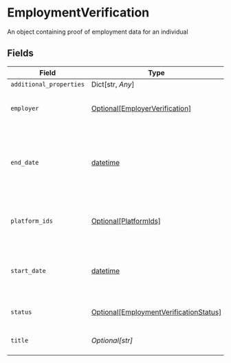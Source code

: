 # EmploymentVerification

An object containing proof of employment data for an individual


## Fields

| Field                                                                                         | Type                                                                                          | Required                                                                                      | Description                                                                                   |
| --------------------------------------------------------------------------------------------- | --------------------------------------------------------------------------------------------- | --------------------------------------------------------------------------------------------- | --------------------------------------------------------------------------------------------- |
| `additional_properties`                                                                       | Dict[str, *Any*]                                                                              | :heavy_minus_sign:                                                                            | N/A                                                                                           |
| `employer`                                                                                    | [Optional[EmployerVerification]](../../models/shared/employerverification.md)                 | :heavy_minus_sign:                                                                            | An object containing employer data.                                                           |
| `end_date`                                                                                    | [datetime](https://docs.python.org/3/library/datetime.html#datetime-objects)                  | :heavy_minus_sign:                                                                            | End of employment, if applicable. Provided in ISO 8601 format (YYY-MM-DD).                    |
| `platform_ids`                                                                                | [Optional[PlatformIds]](../../models/shared/platformids.md)                                   | :heavy_minus_sign:                                                                            | An object containing a set of ids related to an employee                                      |
| `start_date`                                                                                  | [datetime](https://docs.python.org/3/library/datetime.html#datetime-objects)                  | :heavy_minus_sign:                                                                            | Start of employment in ISO 8601 format (YYYY-MM-DD).                                          |
| `status`                                                                                      | [Optional[EmploymentVerificationStatus]](../../models/shared/employmentverificationstatus.md) | :heavy_minus_sign:                                                                            | Current employment status.                                                                    |
| `title`                                                                                       | *Optional[str]*                                                                               | :heavy_minus_sign:                                                                            | Current title of employee.                                                                    |